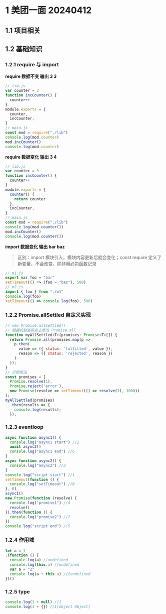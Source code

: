 # 1 美团一面 20240412

## 1.1 项目相关

## 1.2 基础知识

### 1.2.1 require 与 import

**require 数据不变 输出 3 3**

```js
// lib.js
var counter = 3
function incCounter() {
  counter++
}
module.exports = {
  counter,
  incCounter,
}
// main.js
const mod = require("./lib")
console.log(mod.counter)
mod.incCounter()
console.log(mod.counter)
```

**require 数据变化 输出 3 4**

```js
// lib.js
var counter = 3
function incCounter() {
  counter++
}
module.exports = {
  counter() {
    return counter
  },
  incCounter,
}
// main.js
const mod = require("./lib")
console.log(mod.counter())
mod.incCounter()
console.log(mod.counter())
```

**import 数据变化 输出 bar baz**

> 区别：import 模块引入，模块内容更新后就会变化；const require 定义了新变量，不会改变，除非用必包函数记录

```js
// m1.js
export var foo = "bar"
setTimeout(() => (foo = "baz"), 500)
// m2.js
import { foo } from "./m1"
console.log(foo)
setTimeout(() => console.log(foo), 500)
```

### 1.2.2 Promise.allSettled 自定义实现

```js
// new Promise.allSettled()
// 根据机制差异点去修改 Promise.all
function myAllSettled<T>(promises: Promise<T>[]) {
  return Promise.all(promises.map(p =>
    p.then(
      value => ({ status: 'fulfilled', value }),
      reason => ({ status: 'rejected', reason })
    )
  ));
}
// 示例用法
const promises = [
  Promise.resolve(1),
  Promise.reject('error'),
  new Promise(resolve => setTimeout(() => resolve(3), 1000))
];
myAllSettled(promises)
  .then(results => {
    console.log(results);
  });
```

### 1.2.3 eventloop

```js
async function async1() {
  console.log("async1 start") //2
  await async2()
  console.log("async1 end") //6
}
async function async2() {
  console.log("async2") //3
}
console.log("script start") //1
setTimeout(function () {
  console.log("setTimeout") //8
}, 0)
async1()
new Promise(function (resolve) {
  console.log("promise1") //4
  resolve()
}).then(function () {
  console.log("promise2") //7
})
console.log("script end") //5
```

### 1.2.4 作用域

```js
let a = 1
;(function () {
  console.log(a) //undefined
  console.log(this.a) //undefined
  var a = "2"
  console.log(a + this.a) //2undefined
})()
```

### 1.2.5 type

```js
console.log(1 + null) //1
console.log(1 + {}) //1[object Object]
```
